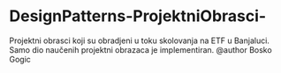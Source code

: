 # DesignPatterns-ProjektniObrasci-
Projektni obrasci koji su obradjeni u toku skolovanja na ETF u Banjaluci. Samo dio naučenih projektni obrazaca je implementiran. @author Bosko Gogic
